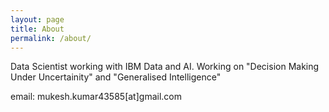 ```yaml
---
layout: page
title: About
permalink: /about/
---
```


Data Scientist working with IBM Data and AI. Working on "Decision Making Under Uncertainity" and "Generalised Intelligence"  

email: mukesh.kumar43585[at]gmail.com
